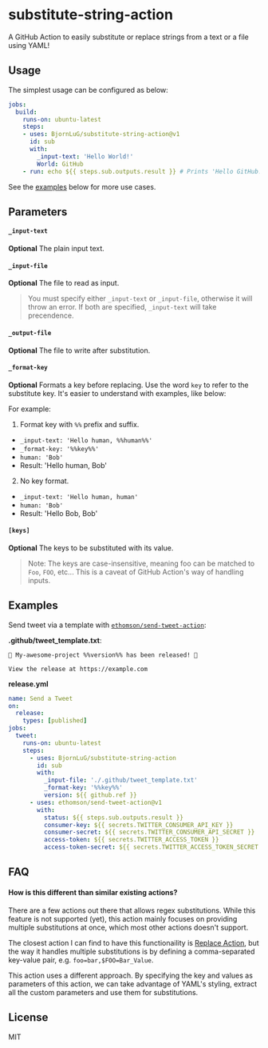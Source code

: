 # substitute-string-action

A GitHub Action to easily substitute or replace strings from a text or a file using YAML!

## Usage

The simplest usage can be configured as below:

```yml
jobs:
  build:
    runs-on: ubuntu-latest
    steps:
    - uses: BjornLuG/substitute-string-action@v1
      id: sub
      with:
        _input-text: 'Hello World!'
        World: GitHub
    - run: echo ${{ steps.sub.outputs.result }} # Prints 'Hello GitHub!'
```

See the [examples](#examples) below for more use cases.

## Parameters

#### `_input-text`

**Optional** The plain input text.

#### `_input-file`

**Optional** The file to read as input.

> You must specify either `_input-text` or `_input-file`, otherwise it will throw an error. If both are specified, `_input-text` will take precendence.

#### `_output-file`

**Optional** The file to write after substitution.

#### `_format-key`

**Optional** Formats a key before replacing. Use the word `key` to refer to the substitute key. It's easier to understand with examples, like below:

For example:

1. Format key with `%%` prefix and suffix.

- `_input-text: 'Hello human, %%human%%'`
- `_format-key: '%%key%%'`
- `human: 'Bob'`
- Result: 'Hello human, Bob'

2. No key format.

- `_input-text: 'Hello human, human'`
- `human: 'Bob'`
- Result: 'Hello Bob, Bob'

#### `[keys]`

**Optional**  The keys to be substituted with its value.

> Note: The keys are case-insensitive, meaning foo can be matched to `Foo`, `FOO`, etc... This is a caveat of GitHub Action's way of handling inputs.

## Examples

Send tweet via a template with [`ethomson/send-tweet-action`](https://github.com/ethomson/send-tweet-action):

**.github/tweet_template.txt**:
```
🎉️ My-awesome-project %%version%% has been released! 🎉️

View the release at https://example.com
```

**release.yml**
```yml
name: Send a Tweet
on:
  release:
    types: [published]
jobs:
  tweet:
    runs-on: ubuntu-latest
    steps:
      - uses: BjornLuG/substitute-string-action
        id: sub
        with:
          _input-file: './.github/tweet_template.txt'
          _format-key: '%%key%%'
          version: ${{ github.ref }}
      - uses: ethomson/send-tweet-action@v1
        with:
          status: ${{ steps.sub.outputs.result }}
          consumer-key: ${{ secrets.TWITTER_CONSUMER_API_KEY }}
          consumer-secret: ${{ secrets.TWITTER_CONSUMER_API_SECRET }}
          access-token: ${{ secrets.TWITTER_ACCESS_TOKEN }}
          access-token-secret: ${{ secrets.TWITTER_ACCESS_TOKEN_SECRET }}
```

## FAQ

#### How is this different than similar existing actions?

There are a few actions out there that allows regex substitutions. While this feature is not supported (yet), this action mainly focuses on providing multiple substitutions at once, which most other actions doesn't support.

The closest action I can find to have this functionaility is [Replace Action](https://github.com/datamonsters/replace-action), but the way it handles multiple substitutions is by defining a comma-separated key-value pair, e.g. `foo=bar,$FOO=Bar_Value`.

This action uses a different approach. By specifying the key and values as parameters of this action, we can take advantage of YAML's styling, extract all the custom parameters and use them for substitutions.

## License

MIT
